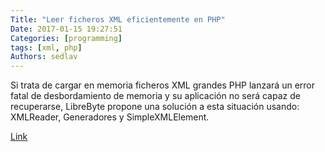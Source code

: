 ```yaml
---
Title: "Leer ficheros XML eficientemente en PHP"
Date: 2017-01-15 19:27:51
Categories: [programming]
tags: [xml, php]
Authors: sedlav
---
```


Si trata de cargar en memoria ficheros XML grandes PHP lanzará un error fatal de desbordamiento de memoria y su aplicación no será capaz de recuperarse, LibreByte propone una solución a esta situación usando: XMLReader, Generadores y SimpleXMLElement.

[Link](https://www.librebyte.net/php/leer-ficheros-xml-eficientemente-en-php/)
